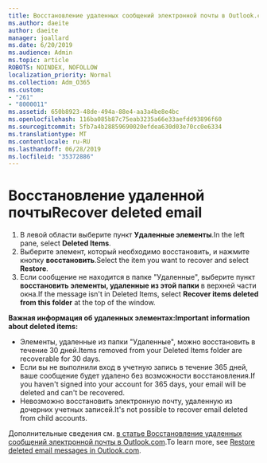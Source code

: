 ```yaml
---
title: Восстановление удаленных сообщений электронной почты в Outlook.com
ms.author: daeite
author: daeite
manager: joallard
ms.date: 6/20/2019
ms.audience: Admin
ms.topic: article
ROBOTS: NOINDEX, NOFOLLOW
localization_priority: Normal
ms.collection: Adm_O365
ms.custom:
- "261"
- "8000011"
ms.assetid: 650b8923-48de-494a-88e4-aa3a4be8e4bc
ms.openlocfilehash: 116ba085b87c75eab3235a66e33aefdd93896f60
ms.sourcegitcommit: 5fb7a4b28859690020efdea630d03e70cc0e6334
ms.translationtype: MT
ms.contentlocale: ru-RU
ms.lasthandoff: 06/28/2019
ms.locfileid: "35372886"
---
```

# <a name="recover-deleted-email"></a><span data-ttu-id="9bdea-102">Восстановление удаленной почты</span><span class="sxs-lookup"><span data-stu-id="9bdea-102">Recover deleted email</span></span>

1. <span data-ttu-id="9bdea-103">В левой области выберите пункт **Удаленные элементы**.</span><span class="sxs-lookup"><span data-stu-id="9bdea-103">In the left pane, select **Deleted Items**.</span></span>
2. <span data-ttu-id="9bdea-104">Выберите элемент, который необходимо восстановить, и нажмите кнопку **восстановить**.</span><span class="sxs-lookup"><span data-stu-id="9bdea-104">Select the item you want to recover and select **Restore**.</span></span>
3. <span data-ttu-id="9bdea-105">Если сообщение не находится в папке "Удаленные", выберите пункт **восстановить элементы, удаленные из этой папки** в верхней части окна.</span><span class="sxs-lookup"><span data-stu-id="9bdea-105">If the message isn't in Deleted Items, select **Recover items deleted from this folder** at the top of the window.</span></span>

 <span data-ttu-id="9bdea-106">**Важная информация об удаленных элементах:**</span><span class="sxs-lookup"><span data-stu-id="9bdea-106">**Important information about deleted items:**</span></span>
  
- <span data-ttu-id="9bdea-107">Элементы, удаленные из папки "Удаленные", можно восстановить в течение 30 дней.</span><span class="sxs-lookup"><span data-stu-id="9bdea-107">Items removed from your Deleted Items folder are recoverable for 30 days.</span></span>
- <span data-ttu-id="9bdea-108">Если вы не выполнили вход в учетную запись в течение 365 дней, ваше сообщение будет удалено без возможности восстановления.</span><span class="sxs-lookup"><span data-stu-id="9bdea-108">If you haven't signed into your account for 365 days, your email will be deleted and can't be recovered.</span></span>
- <span data-ttu-id="9bdea-109">Невозможно восстановить электронную почту, удаленную из дочерних учетных записей.</span><span class="sxs-lookup"><span data-stu-id="9bdea-109">It's not possible to recover email deleted from child accounts.</span></span>

<span data-ttu-id="9bdea-110">Дополнительные сведения см. [в статье Восстановление удаленных сообщений электронной почты в Outlook.com](https://support.office.com/article/cf06ab1b-ae0b-418c-a4d9-4e895f83ed50?wt.mc_id=Office_Outlook_com_Alchemy).</span><span class="sxs-lookup"><span data-stu-id="9bdea-110">To learn more, see [Restore deleted email messages in Outlook.com](https://support.office.com/article/cf06ab1b-ae0b-418c-a4d9-4e895f83ed50?wt.mc_id=Office_Outlook_com_Alchemy).</span></span>